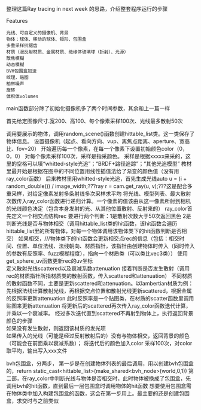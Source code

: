 整理这篇Ray tracing in next week 的思路，介绍整套程序运行的步骤

Features

    光线、可自定义的摄像机、背景
    物体：球体、移动的球体、矩形、包围盒    
    多重采样抗锯齿    
    材质（漫反射材质、金属材质、绝缘体玻璃球（折射）、光源）
    散焦模糊
    动态模糊
    BVH包围盒加速
    纹理，贴图
    柏林噪声
    旋转
    体积体volumes
    

main函数部分除了初始化摄像机多了两个时间参数，其余和上一篇一样

首先给定图像尺寸.宽200、高100、每个像素采样100次、光线最多散射50次

调用要展示的物体，调用random_scene()函数创建hittable_list类。这一类保存了物体信息。
设置摄像机（起点、看向方向、vup、离焦点距离、aperture、宽高比、fov=20）
开始遍历每一个像素，在每一个像素下设置初始颜色color（0，0，0）
    对每个像素采样100次，采样是指采颜色。
        采样是根据xxxxx来采的，这里的空格可以填“whitted-style光追”；“BRDF+路径追踪”；“其他光追模型”
        教材里最开始是根据在图中的不同位置用线性插值法给了渐变的颜色值（没有用ray_color函数）
        后来教材里用whitted-style光追，首先生成光线auto u = (i + random_double()) / image_width;???ray r = cam.get_ray(u, v);???这是配合多重采样，对给定像素发射多条射线多次采样求平均
        将光线、模型列表、最大散射次数传入ray_color函数进行递归计算。一个像素的值该由从这一像素所射到相机的光线颜色决定（包含本身发射的光、从其他位置散射、反射来的）
            ray_color首先定义一个相交点结构rec
            要进行两个判断：1是散射次数大于50次返回黑色
            2是判断光线是否与物体相交（调用hittable_list类的hit函数，该hit函数会遍历hittable_list里的所有物体，对每一个物体调用该物体类下的hit函数判断是否相交）
                如果相交，///物体类下的hit函数会更新相交点rec的信息（包括：相交时间、位置、单位法线、法线朝向、材质指针，该指针由创建物体时传入（同时传入的参数有反照率、fuzz模糊程度），指向一个材质类（可以类比vec3类））
                使用get_sphere_uv函数更新rec的uv坐标    
                    定义散射光线scattered以及衰减系数attenuation
                    接着判断是否发生散射（调用rec的材质指针所指材质类的散射函数，传入scattered和attenuation）
                    不同材质的散射函数不同，主要是更新scattered和attenuation。以lambertian材质为例：
                        先根据法线计算散射光线，再根据交点位置和散射光线更新scattered，根据金属的反照率更新attenuation
                        此时反照率是一个贴图类，在材质的scatter函数里调用贴图来更新attenuation
                        将更新后的scattered再次传入ray_color函数迭代计算，并乘以一个衰减率。
                        经过多次迭代直到scattered不再射到物体上，执行返回背景颜色的步骤                       
                        如果没有发生散射，则返回该材质的发光项                        
                 如果传入的光线（可能是经过反射散射后的）没有与物体相交，返回背景的颜色（可能会在前面乘以衰减系数）；
        将迭代后的颜色加入color
    采样100次，对color取平均，输出写入xxx文件
    
    
     
bvh包围盒，分两步，
第一步是在创建物体列表的最后调用，用以创建bvh包围盒的，return static_cast<hittable_list>(make_shared<bvh_node>(world,0,1))
第二部，在ray_color中判断光线与物体是否相交时，此时物体被换成了包围盒，先调用bvh的hit函数，直到最后一层包围盒时调用物体的hit函数
想要使用包围盒需在物体类中加入构建包围盒的函数，这会在第一步用上。最主要的还是创建包围盒，求交时与之前类似
             
